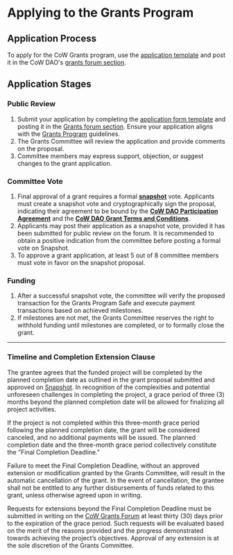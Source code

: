 # Applying to the Grants Program

## Application Process

To apply for the CoW Grants program, use the [application template](application-template) and post it in the CoW DAO's [grants forum section](https://forum.cow.fi/c/cow-grants-program/10).

## Application Stages

### Public Review

1. Submit your application by completing the [application form template](application-template) and posting it in the [Grants forum section](https://forum.cow.fi/c/cow-grants-program/10). Ensure your application aligns with the [Grants Program](grants-program) guidelines.
2. The Grants Committee will review the application and provide comments on the proposal.
3. Committee members may express support, objection, or suggest changes to the grant application.

### Committee Vote

1. Final approval of a grant requires a formal **[snapshot](https://snapshot.org/#/cowgrants.eth)** vote. Applicants must create a snapshot vote and cryptographically sign the proposal, indicating their agreement to be bound by the **[CoW DAO Participation Agreement](https://cloudflare-ipfs.com/ipfs/Qmf9MYhcG2pFrDoVy13p6FWeVF4nG9HbJvRfYYbhazTCFe)** and the **[CoW DAO Grant Terms and Conditions](https://cloudflare-ipfs.com/ipfs/Qmag8BoNWhBnJ7TFyv2hzWwtoH17Xo7m9468NY6bN8sR6U)**.
2. Applicants may post their application as a snapshot vote, provided it has been submitted for public review on the forum. It is recommended to obtain a positive indication from the committee before posting a formal vote on Snapshot.
3. To approve a grant application, at least 5 out of 8 committee members must vote in favor on the snapshot proposal.

### Funding

1. After a successful snapshot vote, the committee will verify the proposed transaction for the Grants Program Safe and execute payment transactions based on achieved milestones.
2. If milestones are not met, the Grants Committee reserves the right to withhold funding until milestones are completed, or to formally close the grant.

---

### Timeline and Completion Extension Clause

The grantee agrees that the funded project will be completed by the planned completion date as outlined in the grant proposal submitted and approved on [Snapshot](https://snapshot.org/#/cowgrants.eth). In recognition of the complexities and potential unforeseen challenges in completing the project, a grace period of three (3) months beyond the planned completion date will be allowed for finalizing all project activities.

If the project is not completed within this three-month grace period following the planned completion date, the grant will be considered canceled, and no additional payments will be issued. The planned completion date and the three-month grace period collectively constitute the "Final Completion Deadline."

Failure to meet the Final Completion Deadline, without an approved extension or modification granted by the Grants Committee, will result in the automatic cancellation of the grant. In the event of cancellation, the grantee shall not be entitled to any further disbursements of funds related to this grant, unless otherwise agreed upon in writing.

Requests for extensions beyond the Final Completion Deadline must be submitted in writing on the [CoW Grants Forum](https://forum.cow.fi/c/cow-grants-program/10/none) at least thirty (30) days prior to the expiration of the grace period. Such requests will be evaluated based on the merit of the reasons provided and the progress demonstrated towards achieving the project’s objectives. Approval of any extension is at the sole discretion of the Grants Committee.
